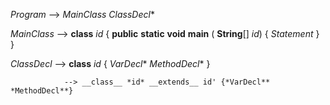 *Program*       --> *MainClass* *ClassDecl**

*MainClass*     --> __class__ *id* { __public__ __static__ __void__ __main__ ( __String__[] *id*)
                    { *Statement* } }
                    
*ClassDecl*     --> __class__ *id* { *VarDecl** *MethodDecl** }

                --> __class__ *id* __extends__ id' {*VarDecl** *MethodDecl**} 